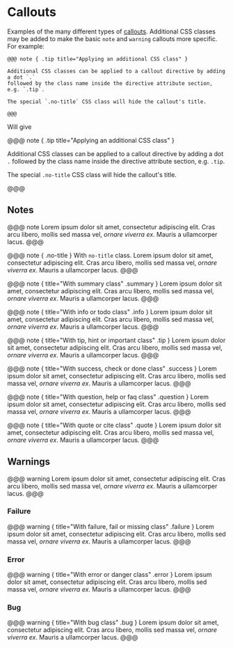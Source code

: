 # Callouts

Examples of the many different types of [callouts]. Additional CSS classes may
be added to make the basic `note` and `warning` callouts more specific. For
example:

```
@@@ note { .tip title="Applying an additional CSS class" }

Additional CSS classes can be applied to a callout directive by adding a dot `.`
followed by the class name inside the directive attribute section, e.g. `.tip`.

The special `.no-title` CSS class will hide the callout's title.

@@@
```

Will give

@@@ note { .tip title="Applying an additional CSS class" }

Additional CSS classes can be applied to a callout directive by adding a dot `.`
followed by the class name inside the directive attribute section, e.g. `.tip`.

The special `.no-title` CSS class will hide the callout's title.

@@@

 [callouts]: http://developer.lightbend.com/docs/paradox/latest/features/callouts.html

## Notes

@@@ note
Lorem ipsum dolor sit amet, consectetur adipiscing elit. Cras arcu libero,
mollis sed massa vel, *ornare viverra ex*. Mauris a ullamcorper lacus.
@@@

@@@ note { .no-title }
With `no-title` class. Lorem ipsum dolor sit amet, consectetur adipiscing elit. Cras arcu libero,
mollis sed massa vel, *ornare viverra ex*. Mauris a ullamcorper lacus.
@@@

@@@ note { title="With summary class" .summary }
Lorem ipsum dolor sit amet, consectetur adipiscing elit. Cras arcu libero,
mollis sed massa vel, *ornare viverra ex*. Mauris a ullamcorper lacus.
@@@

@@@ note { title="With info or todo class" .info }
Lorem ipsum dolor sit amet, consectetur adipiscing elit. Cras arcu libero,
mollis sed massa vel, *ornare viverra ex*. Mauris a ullamcorper lacus.
@@@

@@@ note { title="With tip, hint or important class" .tip }
Lorem ipsum dolor sit amet, consectetur adipiscing elit. Cras arcu libero,
mollis sed massa vel, *ornare viverra ex*. Mauris a ullamcorper lacus.
@@@

@@@ note { title="With success, check or done class" .success }
Lorem ipsum dolor sit amet, consectetur adipiscing elit. Cras arcu libero,
mollis sed massa vel, *ornare viverra ex*. Mauris a ullamcorper lacus.
@@@

@@@ note { title="With question, help or faq class" .question }
Lorem ipsum dolor sit amet, consectetur adipiscing elit. Cras arcu libero,
mollis sed massa vel, *ornare viverra ex*. Mauris a ullamcorper lacus.
@@@

@@@ note { title="With quote or cite class" .quote }
Lorem ipsum dolor sit amet, consectetur adipiscing elit. Cras arcu libero,
mollis sed massa vel, *ornare viverra ex*. Mauris a ullamcorper lacus.
@@@

## Warnings

@@@ warning
Lorem ipsum dolor sit amet, consectetur adipiscing elit. Cras arcu libero,
mollis sed massa vel, *ornare viverra ex*. Mauris a ullamcorper lacus.
@@@

### Failure

@@@ warning { title="With failure, fail or missing class" .failure }
Lorem ipsum dolor sit amet, consectetur adipiscing elit. Cras arcu libero,
mollis sed massa vel, *ornare viverra ex*. Mauris a ullamcorper lacus.
@@@

### Error

@@@ warning { title="With error or danger class" .error }
Lorem ipsum dolor sit amet, consectetur adipiscing elit. Cras arcu libero,
mollis sed massa vel, *ornare viverra ex*. Mauris a ullamcorper lacus.
@@@

### Bug

@@@ warning { title="With bug class" .bug }
Lorem ipsum dolor sit amet, consectetur adipiscing elit. Cras arcu libero,
mollis sed massa vel, *ornare viverra ex*. Mauris a ullamcorper lacus.
@@@
